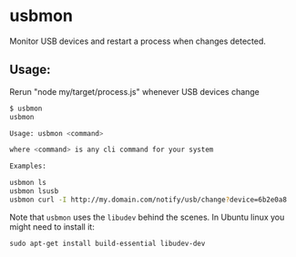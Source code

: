 # usbmon

Monitor USB devices and restart a process when changes detected.

## Usage:

Rerun "node my/target/process.js" whenever USB devices change

```sh
$ usbmon
usbmon

Usage: usbmon <command>

where <command> is any cli command for your system

Examples:

usbmon ls
usbmon lsusb
usbmon curl -I http://my.domain.com/notify/usb/change?device=6b2e0a8
```

Note that `usbmon` uses the `libudev` behind the scenes. In Ubuntu linux you might need to install it:

```
sudo apt-get install build-essential libudev-dev
```
